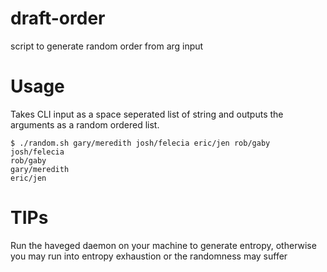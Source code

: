 # draft-order
script to generate random order from arg input

# Usage
Takes CLI input as a space seperated list of string and outputs the arguments as a random ordered list. 

```
$ ./random.sh gary/meredith josh/felecia eric/jen rob/gaby
josh/felecia
rob/gaby
gary/meredith
eric/jen
```

# TIPs
Run the haveged daemon on your machine to generate entropy, otherwise you may run into entropy exhaustion or the randomness may suffer
